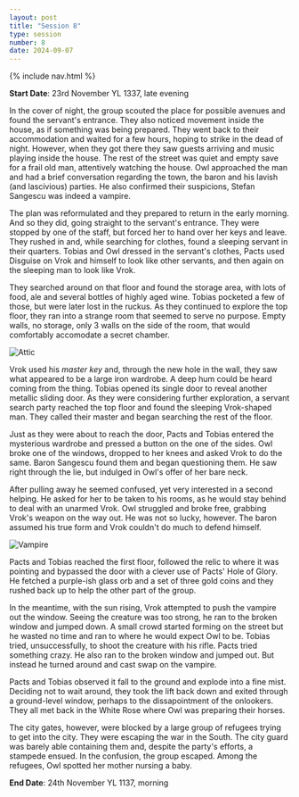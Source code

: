 ```yaml
---
layout: post
title: "Session 8"
type: session
number: 8
date: 2024-09-07
---
```


{% include nav.html %}

**Start Date**: 23rd November YL 1337, late evening

In the cover of night, the group scouted the place for possible avenues and found the servant's entrance. They also noticed movement inside the house, as if something was being prepared. They went back to their accommodation and waited for a few hours, hoping to strike in the dead of night. However, when they got there they saw guests arriving and music playing inside the house. The rest of the street was quiet and empty save for a frail old man, attentively watching the house. Owl approached the man and had a brief conversation regarding the town, the baron and his lavish (and lascivious) parties. He also confirmed their suspicions, Stefan Sangescu was indeed a vampire.

The plan was reformulated and they prepared to return in the early morning. And so they did, going straight to the servant's entrance. They were stopped by one of the staff, but forced her to hand over her keys and leave. They rushed in and, while searching for clothes, found a sleeping servant in their quarters. Tobias and Owl dressed in the servant's clothes, Pacts used Disguise on Vrok and himself to look like other servants, and then again on the sleeping man to look like Vrok.

They searched around on that floor and found the storage area, with lots of food, ale and several bottles of highly aged wine. Tobias pocketed a few of those, but were later lost in the ruckus. As they continued to explore the top floor, they ran into a strange room that seemed to serve no purpose. Empty walls, no storage, only 3 walls on the side of the room, that would comfortably accomodate a secret chamber.

![Attic](/session-reports/assets/images/art/attic.jpg)

Vrok used his *master key* and, through the new hole in the wall, they saw what appeared to be a large iron wardrobe. A deep hum could be heard coming from the thing. Tobias opened its single door to reveal another metallic sliding door. As they were considering further exploration, a servant search party reached the top floor and found the sleeping Vrok-shaped man. They called their master and began searching the rest of the floor.

Just as they were about to reach the door, Pacts and Tobias entered the mysterious wardrobe and pressed a button on the one of the sides. Owl broke one of the windows, dropped to her knees and asked Vrok to do the same. Baron Sangescu found them and began questioning them. He saw right through the lie, but indulged in Owl's offer of her bare neck.

After pulling away he seemed confused, yet very interested in a second helping. He asked for her to be taken to his rooms, as he would stay behind to deal with an unarmed Vrok. Owl struggled and broke free, grabbing Vrok's weapon on the way out. He was not so lucky, however. The baron assumed his true form and Vrok couldn't do much to defend himself.

![Vampire](/session-reports/assets/images/art/vampire.jpg)

Pacts and Tobias reached the first floor, followed the relic to where it was pointing and bypassed the door with a clever use of Pacts' Hole of Glory. He fetched a purple-ish glass orb and a set of three gold coins and they rushed back up to help the other part of the group.

In the meantime, with the sun rising, Vrok attempted to push the vampire out the window. Seeing the creature was too strong, he ran to the broken window and jumped down. A small crowd started forming on the street but he wasted no time and ran to where he would expect Owl to be. Tobias tried, unsuccessfully, to shoot the creature with his rifle. Pacts tried something crazy. He also ran to the broken window and jumped out. But instead he turned around and cast swap on the vampire.

Pacts and Tobias observed it fall to the ground and explode into a fine mist. Deciding not to wait around, they took the lift back down and exited through a ground-level window, perhaps to the dissapointment of the onlookers. They all met back in the White Rose where Owl was preparing their horses.

The city gates, however, were blocked by a large group of refugees trying to get into the city. They were escaping the war in the South. The city guard was barely able containing them and, despite the party's efforts, a stampede ensued. In the confusion, the group escaped. Among the refugees, Owl spotted her mother nursing a baby.


**End Date**: 24th November YL 1137, morning